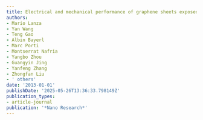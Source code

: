 ```yaml
---
title: Electrical and mechanical performance of graphene sheets exposed to oxidative environments
authors:
- Mario Lanza
- Yan Wang
- Teng Gao
- Albin Bayerl
- Marc Porti
- Montserrat Nafria
- Yangbo Zhou
- Guangyin Jing
- Yanfeng Zhang
- Zhongfan Liu
- ' others'
date: '2013-01-01'
publishDate: '2025-05-26T13:36:33.798149Z'
publication_types:
- article-journal
publication: '*Nano Research*'
---
```

